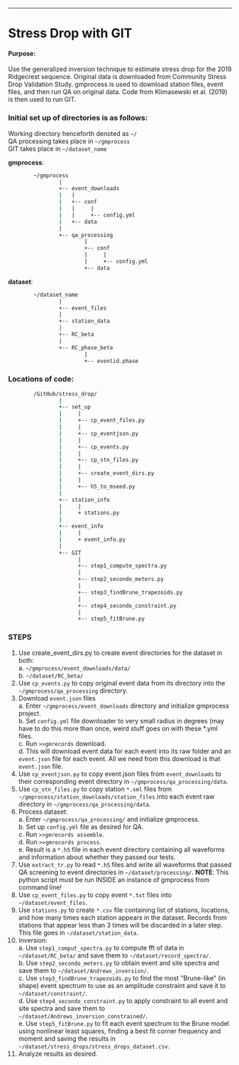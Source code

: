 
--------------------------------------------------------------------------------------
# Stress Drop with GIT

#### Purpose:
Use the generalized inversion technique to estimate stress drop for the 2019 Ridgecrest sequence.  Original data is downloaded from Community Stress Drop Validation Study.  gmprocess is used to download station files, event files, and then run QA on original data.  Code from Klimasewski et al. (2019) is then used to run GIT.

### Initial set up of directories is as follows:
Working directory henceforth denoted as `~/`\
QA processing takes place in `~/gmprocess`\
GIT takes place in `~/dataset_name`
 
**gmprocess**:
```bash
        ~/gmprocess
                |
                +-- event_downloads
                |  	|
                |  	+-- conf
                |  	|	  |
                |  	|	  +-- config.yml
                |	+-- data
                |
                +-- qa_processing
                        |
                        +-- conf
                        |	  |
                        |	  +-- config.yml
                        +-- data
```

**dataset**:
```bash
        ~/dataset_name
                |
                +-- event_files
                |
                +-- station_data
                |
                +-- RC_beta
                |
                +-- RC_phase_beta
                        |
                        +-- eventid.phase
```
### Locations of code: 

```bash
        /GitHub/stress_drop/
                |
                +-- set_up
                |	  |
                |	  +-- cp_event_files.py
                |	  |
                |	  +-- cp_eventjson.py
                |	  |
                |	  +-- cp_events.py
                |	  |
                |	  +-- cp_stn_files.py
                |  	  |
                |  	  +-- create_event_dirs.py
                |  	  |
                |	  +-- h5_to_mseed.py
                |
                +-- station_info
                |	  |
                |	  + stations.py
                |
                +-- event_info
                |	  |
                |	  + event_info.py
                |	
                +-- GIT
                      |
                      +-- step1_compute_spectra.py
                      |
                      +-- step2_secondo_meters.py
                      |
                      +-- step3_findBrune_trapezoids.py
                      |
                      +-- step4_secondo_constraint.py
                      |
                      +-- step5_fitBrune.py

```
### STEPS

1.	Use create_event_dirs.py to create event directories for the dataset in both:\
a. `~/gmprocess/event_downloads/data/`\
b. `~/dataset/RC_beta/`
2.	Use `cp_events.py` to copy original event data from its directory into the `~/gmprocess/qa_processing` directory. 
3.	Download `event.json` files\
      a.	Enter `~/gmprocess/event_downloads` directory and initialize gmprocess project. \
      b.	Set `config.yml` file downloader to very small radius in degrees (may have to do this more than once, weird stuff goes on with these *.yml files.\
      c.	Run `>>gmrecords` download.\
      d.	This will download event data for each event into its raw folder and an `event.json` file for each event.  All we need from this download is that `event.json` file.  
4.	Use `cp_eventjson.py` to copy event.json files from `event_downloads` to their corresponding event directory in `~/gmprocess/qa_processing/data`.
5.	Use `cp_stn_files.py` to copy station `*.xml` files from `~/gmprocess/station_downloads/station_files` into each event raw directory in `~/gmprocess/qa_processing/data`.  
6.	Process dataset:\
    a.	Enter `~/gmprocess/qa_processing/` and initialize gmprocess.\
    b.	Set up `config.yml` file as desired for QA.\
    c.	Run `>>gmrecords assemble`.\
    d.	Run `>>gmrecords process`.\
    e.	Result is a `*.h5` file in each event directory containing all waveforms and information about whether they passed our tests.  
7.	Use `extract_tr.py` to read `*.h5` files and write all waveforms that passed QA screening to event directories in `~/dataset/processing/`. **NOTE**: This python script must be run INSIDE an instance of gmprocess from command line!
8.	Use `cp_event_files.py` to copy event `*.txt` files into `~/dataset/event_files`.
9.	Use `stations.py` to create `*.csv` file containing list of stations, locations, and how many times each station appears in the dataset. Records from stations that appear less than 3 times will be discarded in a later step.  This file goes in `~/dataset/station_data`.
10.	Inversion:\
     a. Use `step1_comput_spectra.py` to compute fft of data in `~/dataset/RC_beta/` and save them to `~/dataset/record_spectra/`.\
     b. Use `step2_secondo_meters.py` to obtain event and site spectra and save them to `~/dataset/Andrews_inversion/`.\
     c. Use `step3_findBrune_trapezoids.py` to find the most "Brune-like" (in shape) event spectrum to use as an amplitude constraint and save it to `~/dataset/constraint/`.\
     d. Use `step4_secondo_constraint.py` to apply constraint to all event and site spectra and save them to `~/dataset/Andrews_inversion_constrained/`.\
     e. Use `step5_fitBrune.py` to fit each event spectrum to the Brune model using nonlinear least squares, finding a best fit corner frequency and moment and saving the results in `~/dataset/stress_drops/stress_drops_dataset.csv`.
10. Analyze results as desired.  

